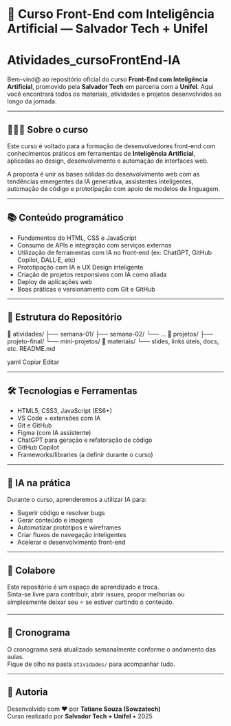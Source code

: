 # 🚀 Curso Front-End com Inteligência Artificial — Salvador Tech + Unifel
# Atividades_cursoFrontEnd-IA


Bem-vind@ ao repositório oficial do curso **Front-End com Inteligência Artificial**, promovido pela **Salvador Tech** em parceria com a **Unifel**. Aqui você encontrará todos os materiais, atividades e projetos desenvolvidos ao longo da jornada.

---

## 👩🏽‍💻 Sobre o curso

Este curso é voltado para a formação de desenvolvedores front-end com conhecimentos práticos em ferramentas de **Inteligência Artificial**, aplicadas ao design, desenvolvimento e automação de interfaces web.

A proposta é unir as bases sólidas do desenvolvimento web com as tendências emergentes da IA generativa, assistentes inteligentes, automação de código e prototipação com apoio de modelos de linguagem.

---

## 📚 Conteúdo programático

- Fundamentos do HTML, CSS e JavaScript
- Consumo de APIs e integração com serviços externos
- Utilização de ferramentas com IA no front-end (ex: ChatGPT, GitHub Copilot, DALL·E, etc)
- Prototipação com IA e UX Design inteligente
- Criação de projetos responsivos com IA como aliada
- Deploy de aplicações web
- Boas práticas e versionamento com Git e GitHub

---

## 📂 Estrutura do Repositório


📁 atividades/
├── semana-01/
├── semana-02/
└── ...
📁 projetos/
├── projeto-final/
└── mini-projetos/
📁 materiais/
└── slides, links úteis, docs, etc.
README.md

yaml
Copiar
Editar


---

## 🛠 Tecnologias e Ferramentas

- HTML5, CSS3, JavaScript (ES6+)  
- VS Code + extensões com IA  
- Git e GitHub  
- Figma (com IA assistente)  
- ChatGPT para geração e refatoração de código  
- GitHub Copilot  
- Frameworks/libraries (a definir durante o curso)  

---

## 🤖 IA na prática

Durante o curso, aprenderemos a utilizar IA para:  
- Sugerir código e resolver bugs  
- Gerar conteúdo e imagens  
- Automatizar protótipos e wireframes  
- Criar fluxos de navegação inteligentes  
- Acelerar o desenvolvimento front-end  

---

## 💬 Colabore

Este repositório é um espaço de aprendizado e troca.  
Sinta-se livre para contribuir, abrir issues, propor melhorias ou simplesmente deixar seu ⭐ se estiver curtindo o conteúdo.

---

## 📅 Cronograma

O cronograma será atualizado semanalmente conforme o andamento das aulas.  
Fique de olho na pasta `atividades/` para acompanhar tudo.

---

## 📌 Autoria

Desenvolvido com ❤️ por **Tatiane Souza (Sowzatech)**  
Curso realizado por **Salvador Tech + Unifel** • 2025


